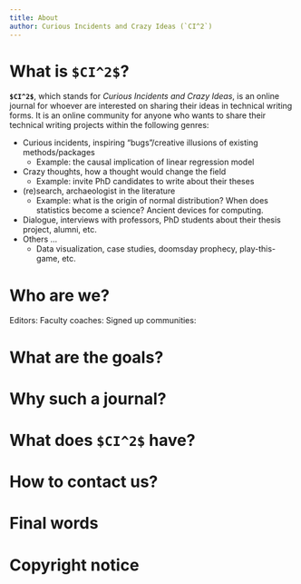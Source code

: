 ```yaml
---
title: About
author: Curious Incidents and Crazy Ideas (`CI^2`)
---
```


# What is `$CI^2$`?
**`$CI^2$`**, which stands for *Curious Incidents and Crazy Ideas*, is an online journal for whoever are interested on sharing their ideas in technical writing forms. It is an online community for anyone who wants to share their technical writing projects within the following genres:
- Curious incidents, inspiring “bugs”/creative illusions of existing methods/packages 
  -	Example: the causal implication of linear regression model
- Crazy thoughts, how a thought would change the field 
  -	Example: invite PhD candidates to write about their theses
- (re)search, archaeologist in the literature
  - Example: what is the origin of normal distribution? When does statistics become a science? Ancient devices for computing.
-	Dialogue, interviews with professors, PhD students about their thesis project, alumni, etc.
- Others … 
  -	Data visualization, case studies, doomsday prophecy, play-this-game, etc.

# Who are we?
Editors:
Faculty coaches:
Signed up communities: 

# What are the goals?


# Why such a journal?


# What does `$CI^2$` have?


# How to contact us?


# Final words


# Copyright notice
